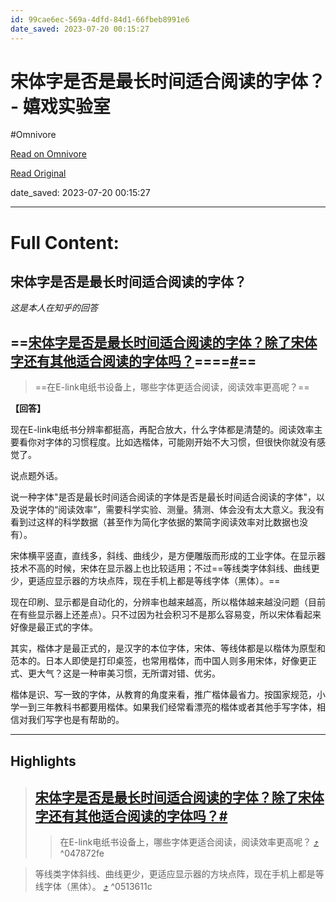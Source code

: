 ```yaml
---
id: 99cae6ec-569a-4dfd-84d1-66fbeb8991e6
date_saved: 2023-07-20 00:15:27
---
```


# 宋体字是否是最长时间适合阅读的字体？ - 嬉戏实验室
#Omnivore

[Read on Omnivore](https://omnivore.app/me/-1897182897c)

[Read Original](https://blog.xiiigame.com/2020-07-22-%E5%AE%8B%E4%BD%93%E5%AD%97%E6%98%AF%E5%90%A6%E6%98%AF%E6%9C%80%E9%95%BF%E6%97%B6%E9%97%B4%E9%80%82%E5%90%88%E9%98%85%E8%AF%BB%E7%9A%84%E5%AD%97%E4%BD%93)

date_saved: 2023-07-20 00:15:27


--- 

# Full Content: 

## 宋体字是否是最长时间适合阅读的字体？

_这是本人在知乎的回答_

## ==[宋体字是否是最长时间适合阅读的字体？除了宋体字还有其他适合阅读的字体吗？](https://www.zhihu.com/question/19972449/answer/1353834835)====[#](#%5F1 "Permanent link")==

> ==在E-link电纸书设备上，哪些字体更适合阅读，阅读效率更高呢？==

**【回答】**

现在E-link电纸书分辨率都挺高，再配合放大，什么字体都是清楚的。阅读效率主要看你对字体的习惯程度。比如选楷体，可能刚开始不大习惯，但很快你就没有感觉了。

说点题外话。

说一种字体"是否是最长时间适合阅读的字体是否是最长时间适合阅读的字体"，以及说字体的“阅读效率”，需要科学实验、测量。猜测、体会没有太大意义。我没有看到过这样的科学数据（甚至作为简化字依据的繁简字阅读效率对比数据也没有）。

宋体横平竖直，直线多，斜线、曲线少，是方便雕版而形成的工业字体。在显示器技术不高的时候，宋体在显示器上也比较适用；不过==等线类字体斜线、曲线更少，更适应显示器的方块点阵，现在手机上都是等线字体（黑体）。==

现在印刷、显示都是自动化的，分辨率也越来越高，所以楷体越来越没问题（目前在有些显示器上还差点）。只不过因为社会积习不是那么容易变，所以宋体看起来好像是最正式的字体。

其实，楷体才是最正式的，是汉字的本位字体，宋体、等线体都是以楷体为原型和范本的。日本人即使是打印桌签，也常用楷体，而中国人则多用宋体，好像更正式、更大气？这是一种审美习惯，无所谓对错、优劣。

楷体是识、写一致的字体，从教育的角度来看，推广楷体最省力。按国家规范，小学一到三年教科书都要用楷体。如果我们经常看漂亮的楷体或者其他手写字体，相信对我们写字也是有帮助的。

---

## Highlights

> ## [宋体字是否是最长时间适合阅读的字体？除了宋体字还有其他适合阅读的字体吗？](https://www.zhihu.com/question/19972449/answer/1353834835)[#](#%5F1 "Permanent link")
> 
> > 在E-link电纸书设备上，哪些字体更适合阅读，阅读效率更高呢？ [⤴️](https://omnivore.app/me/-1897182897c#047872fe-1660-4a62-ab6a-25057d74b618)  ^047872fe

> 等线类字体斜线、曲线更少，更适应显示器的方块点阵，现在手机上都是等线字体（黑体）。 [⤴️](https://omnivore.app/me/-1897182897c#0513611c-b5eb-4485-80bf-6711eca9ca6f)  ^0513611c

